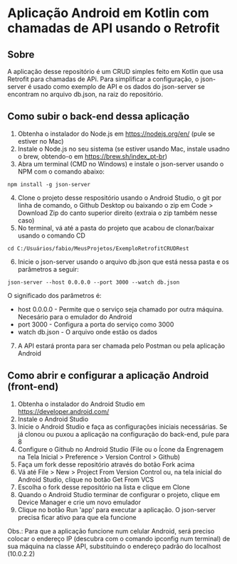 # Aplicação Android em Kotlin com chamadas de API usando o Retrofit

## Sobre

A aplicação desse repositório é um CRUD simples feito em Kotlin que usa Retrofit para chamadas de APi.
Para simplificar a configuração, o json-server é usado como exemplo de API e os dados do json-server
se encontram no arquivo db.json, na raiz do repositório.

## Como subir o back-end dessa aplicação

1. Obtenha o instalador do Node.js em https://nodejs.org/en/ (pule se estiver no Mac)
2. Instale o Node.js no seu sistema (se estiver usando Mac, instale usadno o brew, obtendo-o em https://brew.sh/index_pt-br)
3. Abra um terminal (CMD no Windows) e instale o json-server usando o NPM com o comando abaixo:
```
npm install -g json-server
```
4. Clone o projeto desse respositório usando o Android Studio, o git por linha de comando, o
Github Desktop ou baixando o zip em Code > Download Zip do canto superior direito (extraia o
zip também nesse caso)
5. No terminal, vá até a pasta do projeto que acabou de clonar/baixar usando o comando CD
```
cd C:/Usuários/fabio/MeusProjetos/ExemploRetrofitCRUDRest
```
6. Inicie o json-server usando o arquivo db.json que está nessa pasta e os parâmetros a seguir:
```
json-server --host 0.0.0.0 --port 3000 --watch db.json
```
O significado dos parâmetros é:
- host 0.0.0.0 - Permite que o serviço seja chamado por outra máquina. Necesário para o emulador do Android
- port 3000 - Configura a porta do serviço como 3000
- watch db.json - O arquivo onde estão os dados
7. A API estará pronta para ser chamada pelo Postman ou pela aplicação Android

## Como abrir e configurar a aplicação Android (front-end)

1. Obtenha o instalador do Android Studio em https://developer.android.com/
2. Instale o Android Studio
3. Inicie o Android Studio e faça as configurações iniciais necessárias. Se já clonou ou puxou a aplicação na configuração do back-end, pule para 8
4. Configure o Github no Android Studio (File ou o Ícone da Engrenagem na Tela Inicial > Preference > Version Control > Github)
5. Faça um fork desse repositório através do botão Fork acima
6. Vá até File > New > Project From Version Control ou, na tela inicial do Android Studio, clique no botão Get From VCS
7. Escolha o fork desse repositório na lista e clique em Clone
8. Quando o Android Studio terminar de configurar o projeto, clique em Device Manager e crie um novo emulador
9. Clique no botão Run 'app' para executar a aplicação. O json-server precisa ficar ativo para que ela funcione

Obs.: Para que a aplicação funcione num celular Android, será preciso colocar o endereço IP (descubra com o comando ipconfig num terminal)
de sua máquina na classe API, substituindo o endereço padrão do localhost (10.0.2.2)

